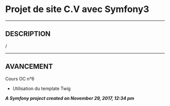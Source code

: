 # Projet de site C.V avec Symfony3

---------------------------------

## DESCRIPTION

/

---------------------------------

## AVANCEMENT

Cours OC n°6
* Utilisation du template Twig

_**A Symfony project created on November 29, 2017, 12:34 pm**_